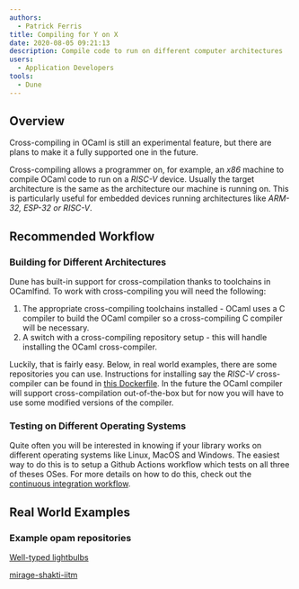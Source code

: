 ```yaml
---
authors:
  - Patrick Ferris
title: Compiling for Y on X
date: 2020-08-05 09:21:13
description: Compile code to run on different computer architectures
users:
  - Application Developers
tools:
  - Dune
---
```


## Overview

Cross-compiling in OCaml is still an experimental feature, but there are plans to make it a fully supported one in the future. 

Cross-compiling allows a programmer on, for example, an *x86* machine to compile OCaml code to run on a *RISC-V* device. Usually the target architecture is the same as the architecture our machine is running on. This is particularly useful for embedded devices running architectures like *ARM-32, ESP-32 or RISC-V*. 

## Recommended Workflow

### Building for Different Architectures

Dune has built-in support for cross-compilation thanks to toolchains in OCamlfind. To work with cross-compiling you will need the following: 

1. The appropriate cross-compiling toolchains installed - OCaml uses a C compiler to build the OCaml compiler so a cross-compiling C compiler will be necessary. 
2. A switch with a cross-compiling repository setup - this will handle installing the OCaml cross-compiler.

Luckily, that is fairly easy. Below, in real world examples, there are some repositories you can use. Instructions for installing say the *RISC-V* cross-compiler can be found in [this Dockerfile](https://github.com/patricoferris/ocaml-on-riscv/blob/trunk/opam/Dockerfile). In the future the OCaml compiler will support cross-compilation out-of-the-box but for now you will have to use some modified versions of the compiler. 

### Testing on Different Operating Systems

Quite often you will be interested in knowing if your library works on different operating systems like Linux, MacOS and Windows. The easiest way to do this is to setup a Github Actions workflow which tests on all three of theses OSes. For more details on how to do this, check out the [continuous integration workflow](/workflows/setting-up-continuous-integration).

## Real World Examples

### Example opam repositories

[Well-typed lightbulbs](https://github.com/well-typed-lightbulbs)

[mirage-shakti-iitm](https://github.com/mirage-shakti-iitm)
